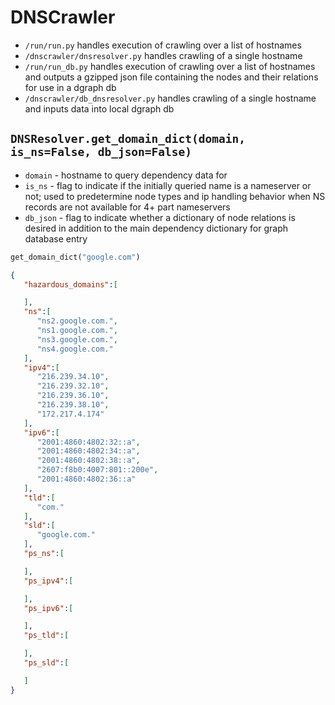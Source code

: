 # DNSCrawler
* `/run/run.py` handles execution of crawling over a list of hostnames
* `/dnscrawler/dnsresolver.py` handles crawling of a single hostname
* `/run/run_db.py` handles execution of crawling over a list of hostnames and outputs a gzipped json file containing the nodes and their relations for use in a dgraph db
* `/dnscrawler/db_dnsresolver.py` handles crawling of a single hostname and inputs data into local dgraph db
## `DNSResolver.get_domain_dict(domain, is_ns=False, db_json=False)`
* `domain` - hostname to query dependency data for
* `is_ns` - flag to indicate if the initially queried name is a nameserver or not; used to predetermine node types and ip handling behavior when NS records are not available for 4+ part nameservers
* `db_json` - flag to indicate whether a dictionary of node relations is desired in addition to the main dependency dictionary for graph database entry 


```python
get_domain_dict("google.com")
```
```json
{
   "hazardous_domains":[

   ],
   "ns":[
      "ns2.google.com.",
      "ns1.google.com.",
      "ns3.google.com.",
      "ns4.google.com."
   ],
   "ipv4":[
      "216.239.34.10",
      "216.239.32.10",
      "216.239.36.10",
      "216.239.38.10",
      "172.217.4.174"
   ],
   "ipv6":[
      "2001:4860:4802:32::a",
      "2001:4860:4802:34::a",
      "2001:4860:4802:38::a",
      "2607:f8b0:4007:801::200e",
      "2001:4860:4802:36::a"
   ],
   "tld":[
      "com."
   ],
   "sld":[
      "google.com."
   ],
   "ps_ns":[

   ],
   "ps_ipv4":[

   ],
   "ps_ipv6":[

   ],
   "ps_tld":[

   ],
   "ps_sld":[

   ]
}
```
